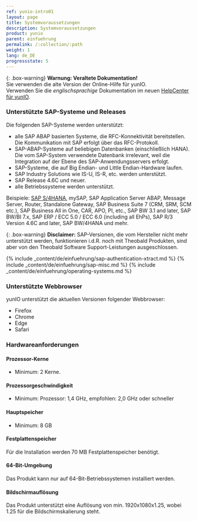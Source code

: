 ```yaml
---
ref: yunio-intro01
layout: page
title: Systemvoraussetzungen
description: Systemvoraussetzungen
product: yunio
parent: einfuehrung
permalink: /:collection/:path
weight: 1
lang: de_DE
progressstate: 5
---
```


{: .box-warning}
**Warnung: Veraltete Dokumentation!** <br>
Sie verwenden die alte Version der Online-Hilfe für yunIO.<br>
Verwenden Sie die *englischsprachige* Dokumentation im neuen [HelpCenter für yunIO](https://helpcenter.theobald-software.com/yunio/).

### Unterstützte SAP-Systeme und Releases

Die folgenden SAP-Systeme werden unterstützt:
- alle SAP ABAP basierten Systeme, die RFC-Konnektivität bereitstellen.
Die Kommunikation mit SAP erfolgt über das RFC-Protokoll. 
- SAP-ABAP-Systeme auf beliebigen Datenbanken (einschließlich HANA).
Die vom SAP-System verwendete Datenbank irrelevant, weil die Integration auf der Ebene des SAP-Anwendungsservers erfolgt.
- SAP-Systeme, die auf Big Endian- und Little Endian-Hardware laufen.
- SAP Industry Solutions wie IS-U, IS-R, etc. werden unterstützt.
- SAP Release 4.6C und neuer.
- alle Betriebssysteme werden unterstützt.

Beispiele:
[SAP S/4HANA](https://kb.theobald-software.com/sap/supported-sap-and-hana-versions-by-theobald-software-products), mySAP, SAP Application Server ABAP, Message Server, Router, Standalone Gateway, SAP Business Suite 7 (CRM, SRM, SCM etc.), SAP Business All in One, CAR, APO, PI, etc., SAP BW 3.1 and later, SAP BW/BI 7.x, SAP ERP / ECC 5.0 / ECC 6.0 (including all EhPs), SAP R/3 Version 4.6C and later, SAP BW/4HANA und mehr.
 
{: .box-warning}
**Disclaimer:** SAP-Versionen, die vom Hersteller nicht mehr unterstützt werden, funktionieren i.d.R. noch mit Theobald Produkten, sind aber von den Theobald Software Support-Leistungen ausgeschlossen.

{% include _content/de/einfuehrung/sap-authentication-xtract.md %}
{% include _content/de/einfuehrung/sap-misc.md %}
{% include _content/de/einfuehrung/operating-systems.md %}

### Unterstützte Webbrowser

yunIO unterstützt die aktuellen Versionen folgender Webbrowser:
- Firefox 
- Chrome
- Edge
- Safari

### Hardwareanforderungen

#### Prozessor-Kerne
- Minimum: 2 Kerne. 

#### Prozessorgeschwindigkeit   
- Minimum: Prozessor: 1,4 GHz, empfohlen: 2,0 GHz oder schneller

#### Hauptspeicher
- Minimum: 8 GB

#### Festplattenspeicher
Für die Installation werden 70 MB Festplattenspeicher benötigt.

#### 64-Bit-Umgebung	
Das Produkt kann nur auf 64-Bit-Betriebssystemen installiert werden.

#### Bildschirmauflösung
Das Produkt unterstützt eine Auflösung von min. 1920x1080x1.25, wobei 1.25 für die Bildschirmskalierung steht.
